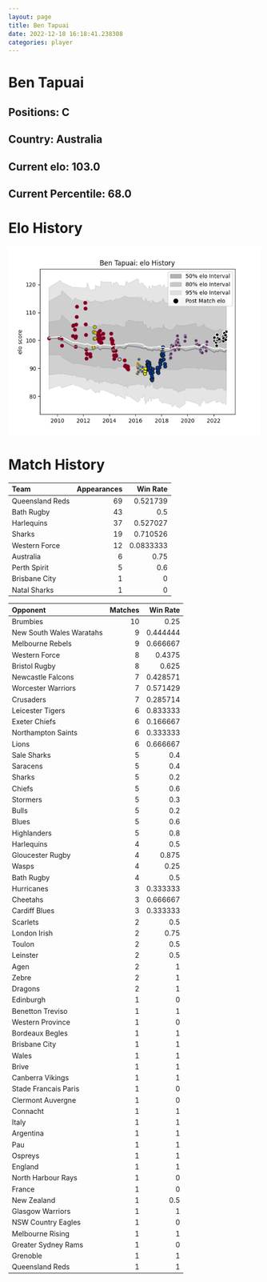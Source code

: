 ```yaml
---  
layout: page  
title: Ben Tapuai  
date: 2022-12-18 16:18:41.238308  
categories: player  
---
```

# Ben Tapuai

## Positions: C

## Country: Australia

## Current elo: 103.0

## Current Percentile: 68.0

# Elo History


![elo history](history_BenTapuai.png)
# Match History


| Team            |   Appearances |   Win Rate |
|:----------------|--------------:|-----------:|
| Queensland Reds |            69 |  0.521739  |
| Bath Rugby      |            43 |  0.5       |
| Harlequins      |            37 |  0.527027  |
| Sharks          |            19 |  0.710526  |
| Western Force   |            12 |  0.0833333 |
| Australia       |             6 |  0.75      |
| Perth Spirit    |             5 |  0.6       |
| Brisbane City   |             1 |  0         |
| Natal Sharks    |             1 |  0         |

| Opponent                 |   Matches |   Win Rate |
|:-------------------------|----------:|-----------:|
| Brumbies                 |        10 |   0.25     |
| New South Wales Waratahs |         9 |   0.444444 |
| Melbourne Rebels         |         9 |   0.666667 |
| Western Force            |         8 |   0.4375   |
| Bristol Rugby            |         8 |   0.625    |
| Newcastle Falcons        |         7 |   0.428571 |
| Worcester Warriors       |         7 |   0.571429 |
| Crusaders                |         7 |   0.285714 |
| Leicester Tigers         |         6 |   0.833333 |
| Exeter Chiefs            |         6 |   0.166667 |
| Northampton Saints       |         6 |   0.333333 |
| Lions                    |         6 |   0.666667 |
| Sale Sharks              |         5 |   0.4      |
| Saracens                 |         5 |   0.4      |
| Sharks                   |         5 |   0.2      |
| Chiefs                   |         5 |   0.6      |
| Stormers                 |         5 |   0.3      |
| Bulls                    |         5 |   0.2      |
| Blues                    |         5 |   0.6      |
| Highlanders              |         5 |   0.8      |
| Harlequins               |         4 |   0.5      |
| Gloucester Rugby         |         4 |   0.875    |
| Wasps                    |         4 |   0.25     |
| Bath Rugby               |         4 |   0.5      |
| Hurricanes               |         3 |   0.333333 |
| Cheetahs                 |         3 |   0.666667 |
| Cardiff Blues            |         3 |   0.333333 |
| Scarlets                 |         2 |   0.5      |
| London Irish             |         2 |   0.75     |
| Toulon                   |         2 |   0.5      |
| Leinster                 |         2 |   0.5      |
| Agen                     |         2 |   1        |
| Zebre                    |         2 |   1        |
| Dragons                  |         2 |   1        |
| Edinburgh                |         1 |   0        |
| Benetton Treviso         |         1 |   1        |
| Western Province         |         1 |   0        |
| Bordeaux Begles          |         1 |   1        |
| Brisbane City            |         1 |   1        |
| Wales                    |         1 |   1        |
| Brive                    |         1 |   1        |
| Canberra Vikings         |         1 |   1        |
| Stade Francais Paris     |         1 |   0        |
| Clermont Auvergne        |         1 |   0        |
| Connacht                 |         1 |   1        |
| Italy                    |         1 |   1        |
| Argentina                |         1 |   1        |
| Pau                      |         1 |   1        |
| Ospreys                  |         1 |   1        |
| England                  |         1 |   1        |
| North Harbour Rays       |         1 |   0        |
| France                   |         1 |   0        |
| New Zealand              |         1 |   0.5      |
| Glasgow Warriors         |         1 |   1        |
| NSW Country Eagles       |         1 |   0        |
| Melbourne Rising         |         1 |   1        |
| Greater Sydney Rams      |         1 |   0        |
| Grenoble                 |         1 |   1        |
| Queensland Reds          |         1 |   1        |